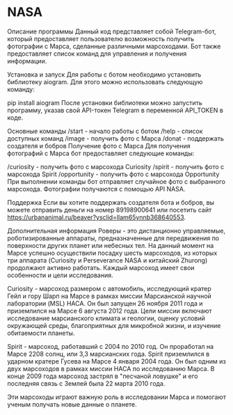 # NASA
Описание программы
Данный код представляет собой Telegram-бот, который предоставляет пользователю возможность получить фотографии с Марса, сделанные различными марсоходами. Бот также предоставляет список команд для управления и получения информации.

Установка и запуск
Для работы с ботом необходимо установить библиотеку aiogram. Для этого можно использовать следующую команду:

pip install aiogram
После установки библиотеки можно запустить программу, указав свой API-токен Telegram в переменной API_TOKEN в коде.

Основные команды
/start - начало работы с ботом
/help - список доступных команд
/image - получить фото с Марса
/donat - поддержать создателя и бобров
Получение фото с Марса
Для получения фотографий с Марса бот предоставляет следующие команды:

/curiosity - получить фото с марсохода Curiosity
/spirit - получить фото с марсохода Spirit
/opportunity - получить фото с марсохода Opportunity
При выполнении команды бот отправляет случайное фото с выбранного марсохода. Фотографии получаются с помощью API NASA.

Поддержка
Если вы хотите поддержать создателя бота и бобров, вы можете отправить деньги на номер 89198900641 или посетить сайт https://urbananimal.ru/beaver?ysclid=llam65ynnb368640553.

Дополнительная информация
Роверы - это дистанционно управляемые, роботизированные аппараты, предназначенные для передвижения по поверхности других планет или небесных тел. На данный момент на Марсе успешно осуществили посадку шесть марсоходов, из которых три аппарата (Curiosity и Perseverance NASA и китайский Zhurong) продолжают активно работать. Каждый марсоход имеет свои особенности и цели исследования.

Curiosity - марсоход размером с автомобиль, исследующий кратер Гейл и гору Шарп на Марсе в рамках миссии Марсианской научной лаборатории (MSL) НАСА. Он был запущен 26 ноября 2011 года и приземлился на Марсе 6 августа 2012 года. Цели миссии включают исследование марсианского климата и геологии, оценку условий окружающей среды, благоприятных для микробной жизни, и изучение обитаемости планеты.

Spirit - марсоход, работавший с 2004 по 2010 год. Он проработал на Марсе 2208 солнц, или 3,3 марсианских года. Spirit приземлился в ударном кратере Гусева на Марсе 4 января 2004 года. Он был одним из двух марсоходов в рамках миссии НАСА по исследованию Марса. В конце 2009 года марсоход застрял в "песчаной ловушке" и его последняя связь с Землей была 22 марта 2010 года.

Эти марсоходы играют важную роль в исследовании Марса и помогают ученым получать новые данные о планете.
